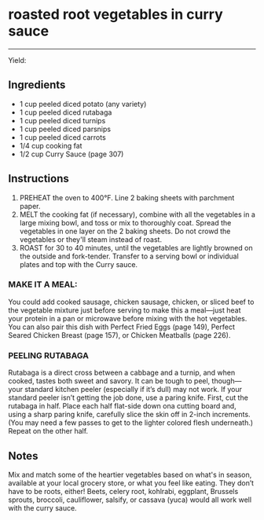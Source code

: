 # roasted root vegetables in curry sauce
---
Yield: 

## Ingredients
- 1 cup peeled diced potato (any variety)
- 1 cup peeled diced rutabaga
- 1 cup peeled diced turnips
- 1 cup peeled diced parsnips
- 1 cup peeled diced carrots
- 1/4 cup cooking fat
- 1/2 cup Curry Sauce (page 307)

## Instructions
1. PREHEAT the oven to 400°F. Line 2 baking sheets with
parchment paper.
2. MELT the cooking fat (if necessary), combine with all
the vegetables in a large mixing bowl, and toss or mix to
thoroughly coat. Spread the vegetables in one layer on the
2 baking sheets. Do not crowd the vegetables or they'll
steam instead of roast.
3. ROAST for 30 to 40 minutes, until the vegetables are
lightly browned on the outside and fork-tender. Transfer to
a serving bowl or individual plates and top with the Curry
sauce.


### MAKE IT A MEAL:
You could add cooked sausage,
chicken sausage, chicken, or sliced beef to the vegetable
mixture just before serving to make this a meal—just heat
your protein in a pan or microwave before mixing with
the hot vegetables. You can also pair this dish with Perfect
Fried Eggs (page 149), Perfect Seared Chicken Breast (page
157), or Chicken Meatballs (page 226).

### PEELING RUTABAGA
Rutabaga is a direct cross between
a cabbage and a turnip, and when cooked, tastes both sweet
and savory. It can be tough to peel, though—your standard
kitchen peeler (especially if it’s dull) may not work. If your
standard peeler isn’t getting the job done, use a paring knife.
First, cut the rutabaga in half. Place each half flat-side down
ona cutting board and, using a sharp paring knife, carefully
slice the skin off in 2-inch increments. (You may need a few
passes to get to the lighter colored flesh underneath.) Repeat
on the other half.


## Notes


Mix and match some of the heartier
vegetables based on what's in season,
available at your local grocery store,
or what you feel like eating. They
don’t have to be roots, either! Beets,
celery root, kohlrabi, eggplant,
Brussels sprouts, broccoli, cauliflower,
salsify, or cassava (yuca) would all
work well with the curry sauce.

